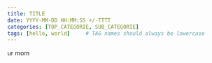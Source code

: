 ```yaml
---
title: TITLE
date: YYYY-MM-DD HH:MM:SS +/-TTTT
categories: [TOP_CATEGORIE, SUB_CATEGORIE]
tags: [hello, world]     # TAG names should always be lowercase
---
```

ur mom